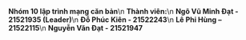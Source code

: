 
**Nhóm 10 lập trình mạng căn bản**\n
**Thành viên:**\n
**Ngô Vũ Minh Đạt - 21521935 (Leader)**\n
**Đỗ Phúc Kiên - 21522243**\n
**Lê Phi Hùng – 21522115**\n
**Nguyễn Văn Đạt - 21521947**

